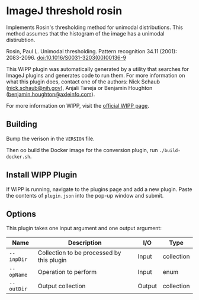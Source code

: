 # ImageJ threshold rosin

Implements Rosin's thresholding method for unimodal distributions. This method
assumes that the histogram of the image has a unimodal distirubtion.

Rosin, Paul L. Unimodal thresholding. Pattern recognition 34.11 (2001): 
2083-2096. [doi:10.1016/S0031-3203(00)00136-9](https://doi.org/10.1016/S0031-3203(00)00136-9)

This WIPP plugin was automatically generated by a utility that searches for
ImageJ plugins and generates code to run them. For more information on what this
plugin does, contact one of the authors: Nick Schaub (nick.schaub@nih.gov), 
Anjali Taneja or Benjamin Houghton (benjamin.houghton@axleinfo.com).

For more information on WIPP, visit the [official WIPP page](https://isg.nist.gov/deepzoomweb/software/wipp).

## Building

Bump the verison in the `VERSION` file.

Then oo build the Docker image for the conversion plugin, run
`./build-docker.sh`.

## Install WIPP Plugin

If WIPP is running, navigate to the plugins page and add a new plugin.
Paste the contents of `plugin.json` into the pop-up window and submit.

## Options

This plugin takes one input argument and one output argument:

| Name          | Description             | I/O    | Type   |
|---------------|-------------------------|--------|--------|
| `--inpDir` | Collection to be processed by this plugin | Input | collection |
| `--opName` | Operation to perform | Input | enum |
| `--outDir` | Output collection | Output | collection |

